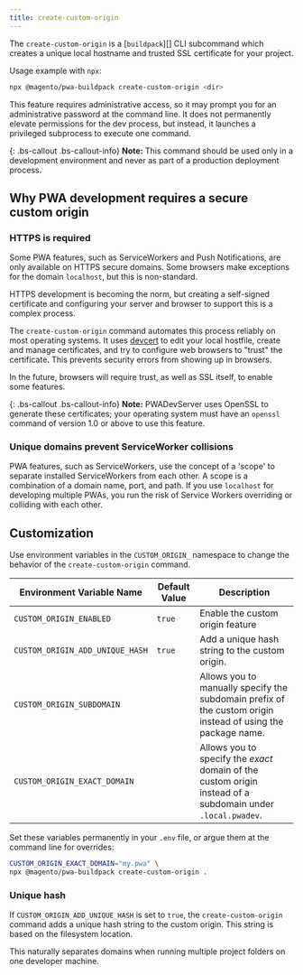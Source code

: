 ```yaml
---
title: create-custom-origin
---
```


The `create-custom-origin` is a [`buildpack`][] CLI subcommand which creates a unique local hostname and trusted SSL certificate for your project.

Usage example with `npx`:

```sh
npx @magento/pwa-buildpack create-custom-origin <dir>
```

This feature requires administrative access, so
it may prompt you for an administrative password at the command line.
It does not permanently elevate permissions for the dev process, but
instead, it launches a privileged subprocess to execute one command.

{: .bs-callout .bs-callout-info}
**Note:**
This command should be used only in a development environment and never as part of a production deployment process.

## Why PWA development requires a secure custom origin

### HTTPS is required

Some PWA features, such as ServiceWorkers and Push Notifications, are only available on HTTPS secure domains.
Some browsers make exceptions for the domain `localhost`, but this is non-standard.

HTTPS development is becoming the norm, but
creating a self-signed certificate and configuring your server and browser to support this is a complex process.

The `create-custom-origin` command automates this process reliably on most operating systems.
It uses [devcert][] to edit your local hostfile, create and manage certificates, and try to configure web browsers to "trust" the certificate.
This prevents security errors from showing up in browsers.

In the future, browsers will require trust, as well as SSL itself, to enable some features.

{: .bs-callout .bs-callout-info}
**Note:**
PWADevServer uses OpenSSL to generate these certificates; your operating system must have an `openssl` command of version 1.0 or above to use this feature.

### Unique domains prevent ServiceWorker collisions

PWA features, such as ServiceWorkers, use the concept of a 'scope' to separate installed ServiceWorkers from each other.
A scope is a combination of a domain name, port, and path.
If you use `localhost` for developing multiple PWAs, you run the risk of Service Workers overriding or colliding with each other.

## Customization

Use environment variables in the `CUSTOM_ORIGIN_` namespace to change the behavior of the `create-custom-origin` command.

| Environment Variable Name | Default Value | Description |
| --- | --- | --- |
| `CUSTOM_ORIGIN_ENABLED` | `true` | Enable the custom origin feature |
| `CUSTOM_ORIGIN_ADD_UNIQUE_HASH` | `true` | Add a unique hash string to the custom origin. |
| `CUSTOM_ORIGIN_SUBDOMAIN` | | Allows you to manually specify the subdomain prefix of the custom origin instead of using the package name. |
| `CUSTOM_ORIGIN_EXACT_DOMAIN` | | Allows you to specify the _exact_ domain of the custom origin instead of a subdomain under `.local.pwadev`. |

Set these variables permanently in your `.env` file, or argue them at the command line for overrides:

```sh
CUSTOM_ORIGIN_EXACT_DOMAIN="my.pwa" \
npx @magento/pwa-buildpack create-custom-origin .
```

### Unique hash

If `CUSTOM_ORIGIN_ADD_UNIQUE_HASH` is set to `true`, the `create-custom-origin` command adds a unique hash string to the custom origin.
This string is based on the filesystem location.

This naturally separates domains when running multiple project folders on one developer machine.

[devcert]: https://github.com/davewasmer/devcert

